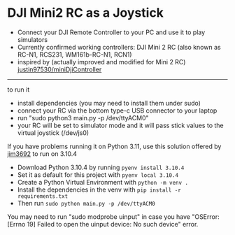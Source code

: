 DJI Mini2 RC as a Joystick
===============
 - Connect your DJI Remote Controller to your PC and use it to play simulators
 - Currently confirmed working controllers: DJI Mini 2 RC (also known as RC-N1, RCS231, WM161b-RC-N1, RCN1)
 - inspired by (actually improved and modified for Mini 2 RC) [justin97530/miniDjiController](https://github.com/justin97530/miniDjiController)
-----------------------------------------------------------------------------

to run it
- install dependencies (you may need to install them under sudo)
- connect your RC via the bottom type-c USB connector to your laptop
- run "sudo python3 main.py -p /dev/ttyACM0"
- your RC will be set to simulator mode and it will pass stick values to the virtual joystick (/dev/js0)

If you have problems running it on Python 3.11, use this solution offered by [jim3692](https://github.com/jim3692) to run on 3.10.4

- Download Python 3.10.4 by running ```pyenv install 3.10.4```
- Set it as default for this project with ```pyenv local 3.10.4```
- Create a Python Virtual Environment with ```python -m venv .```
- Install the dependencies in the venv with ```pip install -r requirements.txt```
- Then run ```sudo python main.py -p /dev/ttyACM0```

You may need to run "sudo modprobe uinput" in case you have "OSError: [Errno 19] Failed to open the uinput device: No such device" error.
